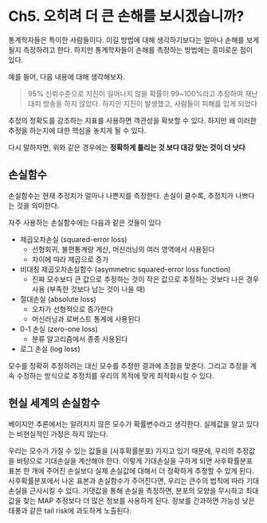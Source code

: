 # Ch5. 오히려 더 큰 손해를 보시겠습니까?

통계학자들은 특이한 사람들이다. 이길 방법에 대해 생각하기보다는 얼마나 손해를 보게될지 측정하려고 한다. 하지만 통계학자들이 손해를 측정하는 방법에는 흥미로운 점이 있다.

예를 들어, 다음 내용에 대해 생각해보자.

> 95% 신뢰수준으로 지진이 일어나지 않을 확률이 99~100%라고 추정하여 재난 대피 방송을 하지 않았다. 하지만 지진이 발생했고, 사람들이 피해를 입게 되었다

추정의 정확도를 강조하는 지표를 사용하면 객관성을 확보할 수 있다. 하지만 왜 이러한 추정을 하는지에 대한 핵심을 놓치게 될 수 있다. 

다시 말하자면, 위와 같은 경우에는 **정확하게 틀리는 것 보다 대강 맞는 것이 더 낫다**

## 손실함수

손실함수는 현재 추정치가 얼마나 나쁜지를 측정한다. 손실이 클수록, 추정치가 나쁘다는 것을 의미한다.

자주 사용하는 손실함수에는 다음과 같은 것들이 있다

- 제곱오차손실 (squared-error loss)
    - 선형회귀, 불편통계량 계산, 머신러닝의 여러 영역에서 사용된다
    - 차이에 따라 제곱으로 증가
- 비대칭 제곱오차손실함수 (asymmetric squared-error loss function)
    - 진짜 모수보다 큰 값으로 추정하는 것이 작은 값으로 추정하는 것보다 나은 경우 사용 (부족한 것보다 남는 것이 나을 때)
- 절대손실 (absolute loss)
    - 오차가 선형적으로 증가한다
    - 머신러닝과 로버스트 통계에 사용된다
- 0-1 손실 (zero-one loss)
    - 분류 알고리즘에서 종종 사용된다
- 로그 손실 (log loss)

모수를 정확히 추정하려는 대신 모수를 추정한 결과에 초점을 맞춘다. 그리고 추정을 계속 수정하는 방식으로 추정치를 우리의 목적에 맞게 최적화시킬 수 있다.

## 현실 세계의 손실함수

베이지안 추론에서는 알려지지 않은 모수가 확률변수라고 생각한다. 실제값을 알고 있다는 비현실적인 가정은 하지 않는다. 

우리는 모수가 가질 수 있는 값들을 (사후확률분포) 가지고 있기 때문에, 우리의 추정값을 바탕으로 기대손실을 계산해야 한다. 이렇게 기대손실을 구하게 되면 사후확률분포 표본 한 개에 주어진 손실보다 실제 손실값에 대해서 더 정확하게 추정할 수 있게 된다. 사후확률분포에서 나온 표본과 손실함수가 주어진다면, 우리는 큰수의 법칙에 따라 기대손실을 근사시킬 수 있다. 기댓값을 통해 손실을 측정하면, 분포의 모양을 무시하고 최대값을 찾는 MAP 추정보다 더 많은 정보를 사용하게 된다. 정보를 간과하면 가능성 낮은 태풍과 같은 tail risk에 과도하게 노출된다. 
